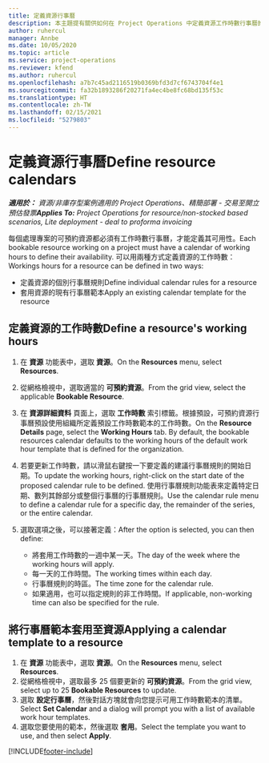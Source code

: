 ```yaml
---
title: 定義資源行事曆
description: 本主題提有關供如何在 Project Operations 中定義資源工作時數行事曆的資訊。
author: ruhercul
manager: Annbe
ms.date: 10/05/2020
ms.topic: article
ms.service: project-operations
ms.reviewer: kfend
ms.author: ruhercul
ms.openlocfilehash: a7b7c45ad2116519b0369bfd3d7cf6743704f4e1
ms.sourcegitcommit: fa32b1893286f20271fa4ec4be8fc68bd135f53c
ms.translationtype: HT
ms.contentlocale: zh-TW
ms.lasthandoff: 02/15/2021
ms.locfileid: "5279803"
---
```

# <a name="define-resource-calendars"></a><span data-ttu-id="a1a3e-103">定義資源行事曆</span><span class="sxs-lookup"><span data-stu-id="a1a3e-103">Define resource calendars</span></span>

<span data-ttu-id="a1a3e-104">_**適用於：** 資源/非庫存型案例適用的 Project Operations、精簡部署 - 交易至開立預估發票_</span><span class="sxs-lookup"><span data-stu-id="a1a3e-104">_**Applies To:** Project Operations for resource/non-stocked based scenarios, Lite deployment - deal to proforma invoicing_</span></span>

<span data-ttu-id="a1a3e-105">每個處理專案的可預約資源都必須有工作時數行事曆，才能定義其可用性。</span><span class="sxs-lookup"><span data-stu-id="a1a3e-105">Each bookable resource working on a project must have a calendar of working hours to define their availability.</span></span> <span data-ttu-id="a1a3e-106">可以用兩種方式定義資源的工作時數：</span><span class="sxs-lookup"><span data-stu-id="a1a3e-106">Workings hours for a resource can be defined in two ways:</span></span> 

   - <span data-ttu-id="a1a3e-107">定義資源的個別行事曆規則</span><span class="sxs-lookup"><span data-stu-id="a1a3e-107">Define individual calendar rules for a resource</span></span>
   - <span data-ttu-id="a1a3e-108">套用資源的現有行事曆範本</span><span class="sxs-lookup"><span data-stu-id="a1a3e-108">Apply an existing calendar template for the resource</span></span>

## <a name="define-a-resources-working-hours"></a><span data-ttu-id="a1a3e-109">定義資源的工作時數</span><span class="sxs-lookup"><span data-stu-id="a1a3e-109">Define a resource's working hours</span></span>

1. <span data-ttu-id="a1a3e-110">在 **資源** 功能表中，選取 **資源**。</span><span class="sxs-lookup"><span data-stu-id="a1a3e-110">On the **Resources** menu, select **Resources**.</span></span>
2. <span data-ttu-id="a1a3e-111">從網格檢視中，選取適當的 **可預約資源**。</span><span class="sxs-lookup"><span data-stu-id="a1a3e-111">From the grid view, select the applicable **Bookable Resource**.</span></span>
3. <span data-ttu-id="a1a3e-112">在 **資源詳細資料** 頁面上，選取 **工作時數** 索引標籤。根據預設，可預約資源行事曆預設使用組織所定義預設工作時數範本的工作時數。</span><span class="sxs-lookup"><span data-stu-id="a1a3e-112">On the **Resource Details** page, select the **Working Hours** tab. By default, the bookable resources calendar defaults to the working hours of the default work hour template that is defined for the organization.</span></span>
4. <span data-ttu-id="a1a3e-113">若要更新工作時數，請以滑鼠右鍵按一下要定義的建議行事曆規則的開始日期。</span><span class="sxs-lookup"><span data-stu-id="a1a3e-113">To update the working hours, right-click on the start date of the proposed calendar rule to be defined.</span></span> <span data-ttu-id="a1a3e-114">使用行事曆規則功能表來定義特定日期、數列其餘部分或整個行事曆的行事曆規則。</span><span class="sxs-lookup"><span data-stu-id="a1a3e-114">Use the calendar rule menu to define a calendar rule for a specific day, the remainder of the series, or the entire calendar.</span></span>
5. <span data-ttu-id="a1a3e-115">選取選項之後，可以接著定義：</span><span class="sxs-lookup"><span data-stu-id="a1a3e-115">After the option is selected, you can then define:</span></span>

    - <span data-ttu-id="a1a3e-116">將套用工作時數的一週中某一天。</span><span class="sxs-lookup"><span data-stu-id="a1a3e-116">The day of the week where the working hours will apply.</span></span>
    - <span data-ttu-id="a1a3e-117">每一天的工作時間。</span><span class="sxs-lookup"><span data-stu-id="a1a3e-117">The working times within each day.</span></span>
    - <span data-ttu-id="a1a3e-118">行事曆規則的時區。</span><span class="sxs-lookup"><span data-stu-id="a1a3e-118">The time zone for the calendar rule.</span></span>
    - <span data-ttu-id="a1a3e-119">如果適用，也可以指定規則的非工作時間。</span><span class="sxs-lookup"><span data-stu-id="a1a3e-119">If applicable, non-working time can also be specified for the rule.</span></span>

## <a name="applying-a-calendar-template-to-a-resource"></a><span data-ttu-id="a1a3e-120">將行事曆範本套用至資源</span><span class="sxs-lookup"><span data-stu-id="a1a3e-120">Applying a calendar template to a resource</span></span>

1. <span data-ttu-id="a1a3e-121">在 **資源** 功能表中，選取 **資源**。</span><span class="sxs-lookup"><span data-stu-id="a1a3e-121">On the **Resources** menu, select **Resources**.</span></span>
2. <span data-ttu-id="a1a3e-122">從網格檢視中，選取最多 25 個要更新的 **可預約資源**。</span><span class="sxs-lookup"><span data-stu-id="a1a3e-122">From the grid view, select up to 25 **Bookable Resources** to update.</span></span>
3. <span data-ttu-id="a1a3e-123">選取 **設定行事曆**，然後對話方塊就會向您提示可用工作時數範本的清單。</span><span class="sxs-lookup"><span data-stu-id="a1a3e-123">Select **Set Calendar** and a dialog will prompt you with a list of available work hour templates.</span></span>
4. <span data-ttu-id="a1a3e-124">選取您要使用的範本，然後選取 **套用**。</span><span class="sxs-lookup"><span data-stu-id="a1a3e-124">Select the template you want to use, and then select **Apply**.</span></span>


[!INCLUDE[footer-include](../includes/footer-banner.md)]